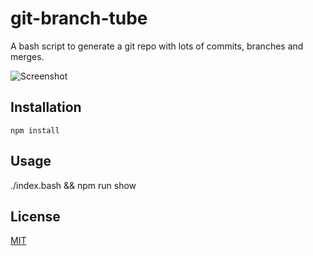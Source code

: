 # git-branch-tube
A bash script to generate a git repo with lots of commits, branches and merges.

![Screenshot](https://syranez.github.io/git-branch-tube.png)

## Installation

    npm install

## Usage

   ./index.bash && npm run show

## License

[MIT](http://opensource.org/licenses/MIT)
